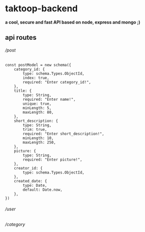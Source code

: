 # taktoop-backend
**a cool, secure and fast API based on node, express and mongo ;)**
## api routes
###### /post
```
const postModel = new schema({
    category_id: {
        type: schema.Types.ObjectId,
        index: true,
        required: "Enter category_id!",
    },
    title: {
        type: String,
        required: "Enter name!",
        unique: true,
        minLength: 5,
        maxLength: 80,
    },
    short_description: {
        type: String,
        trim: true,
        required: "Enter short_description!",
        minLength: 10,
        maxLength: 250,
    },
    picture: {
        type: String,
        required: "Enter picture!",
    },
    creator_id: {
        type: schema.Types.ObjectId,
    },
    created_date: {
        type: Date,
        default: Date.now,
    },
})
```
###### /user
###### /category
